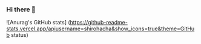 ### Hi there 👋

![Anurag's GitHub stats]
(https://github-readme-stats.vercel.app/apiusername=shirohacha&show_icons=true&theme=GitHub status)


<!--
**shirohacha/shirohacha** is a ✨ _special_ ✨ repository because its `README.md` (this file) appears on your GitHub profile.

Here are some ideas to get you started:

- 🔭 I’m currently working on ...
- 🌱 I’m currently learning ...
- 👯 I’m looking to collaborate on ...
- 🤔 I’m looking for help with ...
- 💬 Ask me about ...
- 📫 How to reach me: ...
- 😄 Pronouns: ...
- ⚡ Fun fact: ...
-->
